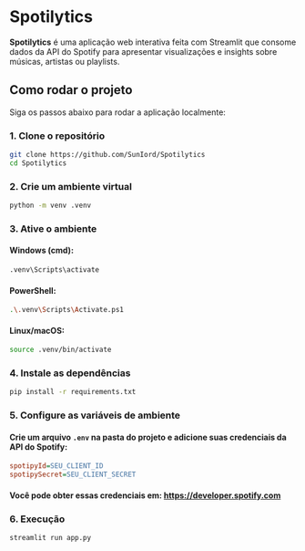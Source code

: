 # Spotilytics
**Spotilytics** é uma aplicação web interativa feita com Streamlit que consome dados da API do Spotify para apresentar visualizações e insights sobre músicas, artistas ou playlists.

## Como rodar o projeto
Siga os passos abaixo para rodar a aplicação localmente:

### 1. Clone o repositório
```bash
git clone https://github.com/SunIord/Spotilytics
cd Spotilytics
```

### 2. Crie um ambiente virtual
```bash
python -m venv .venv
```

### 3. Ative o ambiente
#### Windows (cmd):
```bash
.venv\Scripts\activate
```
#### PowerShell:
```bash
.\.venv\Scripts\Activate.ps1
```
#### Linux/macOS:
```bash
source .venv/bin/activate
```

### 4. Instale as dependências
```bash
pip install -r requirements.txt
```

### 5. Configure as variáveis de ambiente
#### Crie um arquivo `.env` na pasta do projeto e adicione suas credenciais da API do Spotify:
```ini
spotipyId=SEU_CLIENT_ID
spotipySecret=SEU_CLIENT_SECRET
``` 
#### Você pode obter essas credenciais em: https://developer.spotify.com

### 6. Execução
```bash
streamlit run app.py
```
